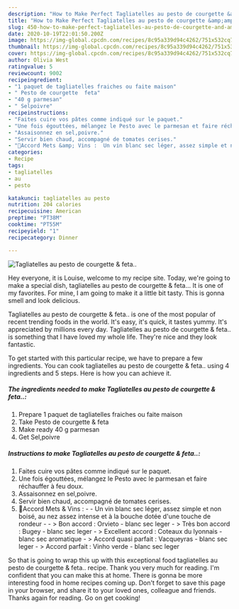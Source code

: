 ```yaml
---
description: "How to Make Perfect Tagliatelles au pesto de courgette &amp;amp; feta.."
title: "How to Make Perfect Tagliatelles au pesto de courgette &amp;amp; feta.."
slug: 450-how-to-make-perfect-tagliatelles-au-pesto-de-courgette-and-amp-feta
date: 2020-10-19T22:01:50.200Z
image: https://img-global.cpcdn.com/recipes/8c95a339d94c4262/751x532cq70/tagliatelles-au-pesto-de-courgette-feta-photo-principale-de-la-recette.jpg
thumbnail: https://img-global.cpcdn.com/recipes/8c95a339d94c4262/751x532cq70/tagliatelles-au-pesto-de-courgette-feta-photo-principale-de-la-recette.jpg
cover: https://img-global.cpcdn.com/recipes/8c95a339d94c4262/751x532cq70/tagliatelles-au-pesto-de-courgette-feta-photo-principale-de-la-recette.jpg
author: Olivia West
ratingvalue: 5
reviewcount: 9002
recipeingredient:
- "1 paquet de tagliatelles fraiches ou faite maison"
- " Pesto de courgette  feta"
- "40 g parmesan"
- " Selpoivre"
recipeinstructions:
- "Faites cuire vos pâtes comme indiqué sur le paquet."
- "Une fois égouttées, mélangez le Pesto avec le parmesan et faire réchauffer à feu doux."
- "Assaisonnez en sel,poivre."
- "Servir bien chaud, accompagné de tomates cerises."
- "🍷Accord Mets &amp; Vins :  Un vin blanc sec léger, assez simple et non boisé, au nez assez intense et à la bouche dotée d&#39;une touche de rondeur   &gt; Bon accord : Orvieto - blanc sec leger  &gt; Très bon accord : Bugey - blanc sec leger  &gt; Excellent accord : Coteaux du lyonnais - blanc sec aromatique  &gt; Accord quasi parfait : Vacqueyras - blanc sec leger  &gt; Accord parfait : Vinho verde - blanc sec leger"
categories:
- Recipe
tags:
- tagliatelles
- au
- pesto

katakunci: tagliatelles au pesto 
nutrition: 204 calories
recipecuisine: American
preptime: "PT38M"
cooktime: "PT55M"
recipeyield: "1"
recipecategory: Dinner

---
```



![Tagliatelles au pesto de courgette &amp; feta..](https://img-global.cpcdn.com/recipes/8c95a339d94c4262/751x532cq70/tagliatelles-au-pesto-de-courgette-feta-photo-principale-de-la-recette.jpg)

Hey everyone, it is Louise, welcome to my recipe site. Today, we're going to make a special dish, tagliatelles au pesto de courgette &amp; feta... It is one of my favorites. For mine, I am going to make it a little bit tasty. This is gonna smell and look delicious.

Tagliatelles au pesto de courgette &amp; feta.. is one of the most popular of recent trending foods in the world. It's easy, it's quick, it tastes yummy. It's appreciated by millions every day. Tagliatelles au pesto de courgette &amp; feta.. is something that I have loved my whole life. They're nice and they look fantastic.




To get started with this particular recipe, we have to prepare a few ingredients. You can cook tagliatelles au pesto de courgette &amp; feta.. using 4 ingredients and 5 steps. Here is how you can achieve it.

<!--inarticleads1-->

##### The ingredients needed to make Tagliatelles au pesto de courgette &amp; feta..:

1. Prepare 1 paquet de tagliatelles fraiches ou faite maison
1. Take  Pesto de courgette &amp; feta
1. Make ready 40 g parmesan
1. Get  Sel,poivre




<!--inarticleads2-->

##### Instructions to make Tagliatelles au pesto de courgette &amp; feta..:

1. Faites cuire vos pâtes comme indiqué sur le paquet.
1. Une fois égouttées, mélangez le Pesto avec le parmesan et faire réchauffer à feu doux.
1. Assaisonnez en sel,poivre.
1. Servir bien chaud, accompagné de tomates cerises.
1. 🍷Accord Mets &amp; Vins : -  - Un vin blanc sec léger, assez simple et non boisé, au nez assez intense et à la bouche dotée d&#39;une touche de rondeur -  -  &gt; Bon accord : Orvieto - blanc sec leger -  &gt; Très bon accord : Bugey - blanc sec leger -  &gt; Excellent accord : Coteaux du lyonnais - blanc sec aromatique -  &gt; Accord quasi parfait : Vacqueyras - blanc sec leger -  &gt; Accord parfait : Vinho verde - blanc sec leger




So that is going to wrap this up with this exceptional food tagliatelles au pesto de courgette &amp; feta.. recipe. Thank you very much for reading. I'm confident that you can make this at home. There is gonna be more interesting food in home recipes coming up. Don't forget to save this page in your browser, and share it to your loved ones, colleague and friends. Thanks again for reading. Go on get cooking!
